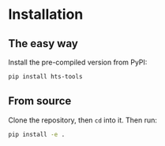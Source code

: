 # Installation

## The easy way

Install the pre-compiled version from PyPI:

```bash
pip install hts-tools
```

## From source

Clone the repository, then `cd` into it. Then run:

```bash
pip install -e .
```